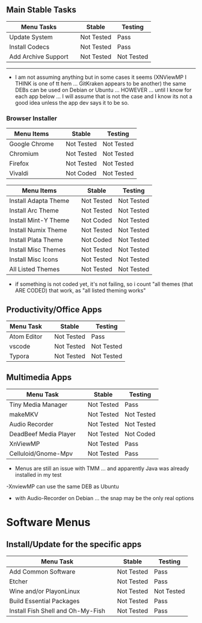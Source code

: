 ## Main Stable Tasks

| Menu Tasks          |     | Stable     | Testing    |
| ------------------- | --- | ---------- | ---------- |
| Update System       |     | Not Tested | Pass       |
| Install Codecs      |     | Not Tested | Pass       |
| Add Archive Support |     | Not Tested | Not Tested |

---

- I am not assuming anything but in some cases it seems (XNViewMP I THINK is one of tt hem ... GitKraken appears to be another) the same DEBs can be used on Debian or Ubuntu ... HOWEVER ... until I know for each app below ... I will assume that is not the case and I know its not a good idea unless the app dev says it to be so.

### Browser Installer

| Menu Items    |     | Stable     | Testing    |
| ------------- | --- | ---------- | ---------- |
| Google Chrome |     | Not Tested | Not Tested |
| Chromium      |     | Not Tested | Not Tested |
| Firefox       |     | Not Tested | Not Tested |
| Vivaldi       |     | Not Coded  | Not Tested |

| Menu Items           |     | Stable     | Testing    |
| -------------------- | --- | ---------- | ---------- |
| Install Adapta Theme |     | Not Tested | Not Tested |
| Install Arc Theme    |     | Not Tested | Not Tested |
| Install Mint-Y Theme |     | Not Coded  | Not Tested |
| Install Numix Theme  |     | Not Tested | Not Tested |
| Install Plata Theme  |     | Not Coded  | Not Tested |
| Install Misc Themes  |     | Not Tested | Not Tested |
| Install Misc Icons   |     | Not Tested | Not Tested |
| All Listed Themes    |     | Not Tested | Not Tested |

- if something is not coded yet, it's not failing, so i count "all themes (that ARE CODED) that work, as "all listed theming works"

## Productivity/Office Apps

| Menu Task   |     | Stable     | Testing    |
| ----------- | --- | ---------- | ---------- |
| Atom Editor |     | Not Tested | Pass       |
| vscode      |     | Not Tested | Not Tested |
| Typora      |     | Not Tested | Not Tested |


## Multimedia Apps

| Menu Task             |     | Stable     | Testing    |
| --------------------- | --- | ---------- | ---------- |
| Tiny Media Manager    |     | Not Tested | Pass       |
| makeMKV               |     | Not Tested | Not Tested |
| Audio Recorder        |     | Not Tested | Not Tested |
| DeadBeef Media Player |     | Not Tested | Not Coded  |
| XnViewMP              |     | Not Tested | Pass       |
| Celluloid/Gnome-Mpv   |     | Not Tested | Pass       |

- Menus are still an issue with TMM ... and apparently Java was already installed in my test 

-XnviewMP can use the same DEB as Ubuntu 

- with Audio-Recorder on Debian ... the snap may be the only real options 

# Software Menus

## Install/Update for the specific apps

| Menu Task                         |     | Stable     | Testing    |
| --------------------------------- | --- | ---------- | ---------- |
| Add Common Software               |     | Not Tested | Pass       |
| Etcher                            |     | Not Tested | Pass       |
| Wine and/or PlayonLinux           |     | Not Tested | Not Tested |
| Build Essential Packages          |     | Not Tested | Pass       |
| Install Fish Shell and Oh-My-Fish |     | Not Tested | Pass       |
